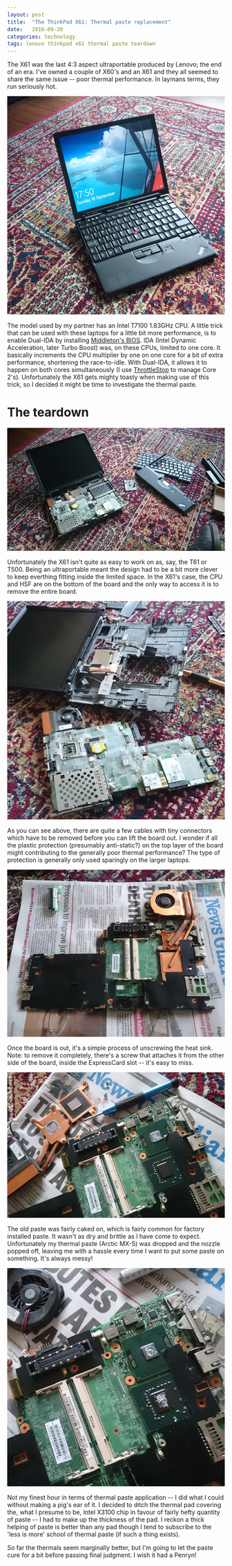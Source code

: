 ```yaml
---
layout: post
title:  "The ThinkPad X61: Thermal paste replacement"
date:   2016-09-20
categories: technology
tags: lenovo thinkpad x61 thermal paste teardown
---
```


The X61 was the last 4:3 aspect ultraportable produced by Lenovo; the end of an era. I've owned a couple of X60's and an X61 and they all seemed to share the same issue -- poor thermal performance. In laymans terms, they run seriously hot. 

![Front][1]

The model used by my partner has an Intel T7100 1.83GHz CPU. A little trick that can be used with these laptops for a little bit more performance, is to enable Dual-IDA by installing [Middleton's BIOS][7]. IDA (Intel Dynamic Acceleration, later Turbo Boost) was, on these CPUs, limited to one core. It basically increments the CPU multiplier by one on one core for a bit of extra performance, shortening the race-to-idle. With Dual-IDA, it allows it to happen on both cores simultaneously (I use [ThrottleStop][8] to manage Core 2's). Unfortunately the X61 gets mighty toasty when making use of this trick, so I decided it might be time to investigate the thermal paste. 

# The teardown

![Keyboard off][2]

Unfortunately the X61 isn't quite as easy to work on as, say, the T61 or T500. Being an ultraportable meant the design had to be a bit more clever to keep everthing fitting inside the limited space. In the X61's case, the CPU and HSF are on the bottom of the board and the only way to access it is to remove the entire board.

![Motherboard removed][3]

As you can see above, there are quite a few cables with tiny connectors which have to be removed before you can lift the board out. I wonder if all the plastic protection (presumably anti-static?) on the top layer of the board might contributing to the generally poor thermal performance? The type of protection is generally only used sparingly on the larger laptops.

![Motherboard bottom][4]

Once the board is out, it's a simple process of unscrewing the heat sink. Note: to remove it completely, there's a screw that attaches it from the other side of the board, inside the ExpressCard slot -- it's easy to miss.

![Old paste][5]

The old paste was fairly caked on, which is fairly common for factory installed paste. It wasn't as dry and brittle as I have come to expect. Unfortunately my thermal paste (Arctic MX-5) was dropped and the nozzle popped off, leaving me with a hassle every time I want to put some paste on something. It's always messy!

![New paste][6]

Not my finest hour in terms of thermal paste application -- I did what I could without making a pig's ear of it. I decided to ditch the thermal pad covering the, what I presume to be, Intel X3100 chip in favour of fairly hefty quantity of paste -- I had to make up the thickness of the pad. I reckon a thick helping of paste is better than any pad though I tend to subscribe to the 'less is more' school of thermal paste (if such a thing exists).

So far the thermals seem marginally better, but I'm going to let the paste cure for a bit before passing final judgment. I wish it had a Penryn!

[1]: /assets/x61/DSC_0222.JPG
[2]: /assets/x61/DSC_0223.JPG
[3]: /assets/x61/DSC_0224.JPG
[4]: /assets/x61/DSC_0225.JPG
[5]: /assets/x61/DSC_0227.JPG
[6]: /assets/x61/DSC_0228.JPG
[7]: http://www.thinkwiki.org/wiki/Middleton's_BIOS#Installation
[8]: https://www.techpowerup.com/downloads/Utilities/ThrottleStop/